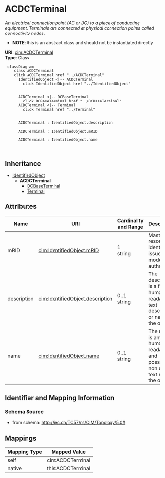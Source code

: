 # ACDCTerminal


_An electrical connection point (AC or DC) to a piece of conducting equipment. Terminals are connected at physical connection points called connectivity nodes._




* __NOTE__: this is an abstract class and should not be instantiated directly


**URI**: [cim:ACDCTerminal](http://iec.ch/TC57/CIM100#ACDCTerminal)<br />
**Type**: Class




```mermaid
 classDiagram
    class ACDCTerminal
    click ACDCTerminal href "../ACDCTerminal"
      IdentifiedObject <|-- ACDCTerminal
        click IdentifiedObject href "../IdentifiedObject"
      

      ACDCTerminal <|-- DCBaseTerminal
        click DCBaseTerminal href "../DCBaseTerminal"
      ACDCTerminal <|-- Terminal
        click Terminal href "../Terminal"
      
      
      ACDCTerminal : IdentifiedObject.description
        
      ACDCTerminal : IdentifiedObject.mRID
        
      ACDCTerminal : IdentifiedObject.name
        
      
```





## Inheritance
* [IdentifiedObject](IdentifiedObject.md)
    * **ACDCTerminal**
        * [DCBaseTerminal](DCBaseTerminal.md)
        * [Terminal](Terminal.md)



## Attributes


| Name | URI | Cardinality and Range | Description | Inheritance |
| ---  | --- | --- | --- | --- |
| mRID | [cim:IdentifiedObject.mRID](http://iec.ch/TC57/CIM100#IdentifiedObject.mRID) | 1 <br />  string  | Master resource identifier issued by a model authority | [IdentifiedObject](IdentifiedObject.md) |
| description | [cim:IdentifiedObject.description](http://iec.ch/TC57/CIM100#IdentifiedObject.description) | 0..1 <br />  string  | The description is a free human readable text describing or naming the object | [IdentifiedObject](IdentifiedObject.md) |
| name | [cim:IdentifiedObject.name](http://iec.ch/TC57/CIM100#IdentifiedObject.name) | 0..1 <br />  string  | The name is any free human readable and possibly non unique text naming the o... | [IdentifiedObject](IdentifiedObject.md) |









## Identifier and Mapping Information







### Schema Source


* from schema: http://iec.ch/TC57/ns/CIM/Topology/5.0#





## Mappings

| Mapping Type | Mapped Value |
| ---  | ---  |
| self | cim:ACDCTerminal |
| native | this:ACDCTerminal |




